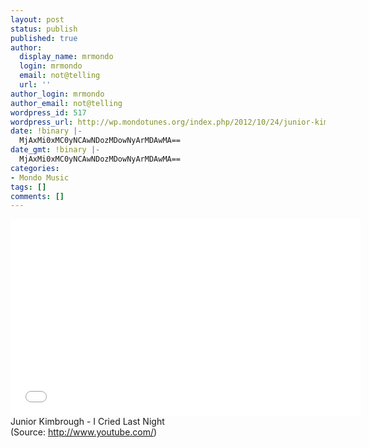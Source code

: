 ```yaml
---
layout: post
status: publish
published: true
author:
  display_name: mrmondo
  login: mrmondo
  email: not@telling
  url: ''
author_login: mrmondo
author_email: not@telling
wordpress_id: 517
wordpress_url: http://wp.mondotunes.org/index.php/2012/10/24/junior-kimbrough-i-cried-last-night/
date: !binary |-
  MjAxMi0xMC0yNCAwNDozMDowNyArMDAwMA==
date_gmt: !binary |-
  MjAxMi0xMC0yNCAwNDozMDowNyArMDAwMA==
categories:
- Mondo Music
tags: []
comments: []
---
```

<iframe width="560" height="315" src="//www.youtube.com/embed/ueh6iUMs4oQ" frameborder="0"> </iframe>
Junior Kimbrough - I Cried Last Night
<div class="attribution">(<span>Source:</span> <a href="http://www.youtube.com/">http://www.youtube.com/</a>)</div>
